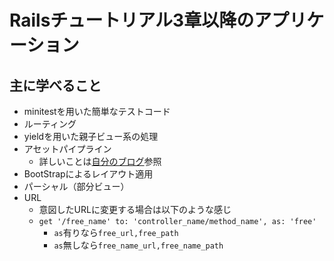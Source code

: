 # Railsチュートリアル3章以降のアプリケーション

## 主に学べること

- minitestを用いた簡単なテストコード
- ルーティング
- yieldを用いた親子ビュー系の処理
- アセットパイプライン
    - 詳しいことは[自分のブログ](http://kic-yuuki.hatenablog.com/entry/2018/08/17/183031)参照
- BootStrapによるレイアウト適用
- パーシャル（部分ビュー）
- URL
    - 意図したURLに変更する場合は以下のような感じ
    - `get '/free_name' to: 'controller_name/method_name', as: 'free'`
        - `as`有りなら`free_url,free_path`
        - `as`無しなら`free_name_url,free_name_path`
